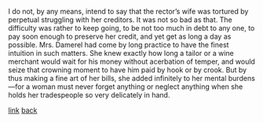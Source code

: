 I do not, by any means, intend to say that the rector’s wife was tortured by perpetual struggling with her creditors. It was not so bad as that. The difficulty was rather to keep going, to be not too much in debt to any one, to pay soon enough to preserve her credit, and yet get as long a day as possible. Mrs. Damerel had come by long practice to have the finest intuition in such matters. She knew exactly how long a tailor or a wine merchant would wait for his money without acerbation of temper, and would seize that crowning moment to have him paid by hook or by crook. But by thus making a fine art of her bills, she added infinitely to her mental burdens—for a woman must never forget anything or neglect anything when she holds her tradespeople so very delicately in hand.

[link](/derptest/next/01.md)
[back](/)
